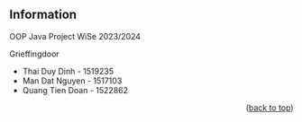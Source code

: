 
## Information

OOP Java Project WiSe 2023/2024

Grieffingdoor
* Thai Duy Dinh - 1519235
* Man Dat Nguyen - 1517103
* Quang Tien Doan - 1522862

<p align="right">(<a href="#readme-top">back to top</a>)</p>
